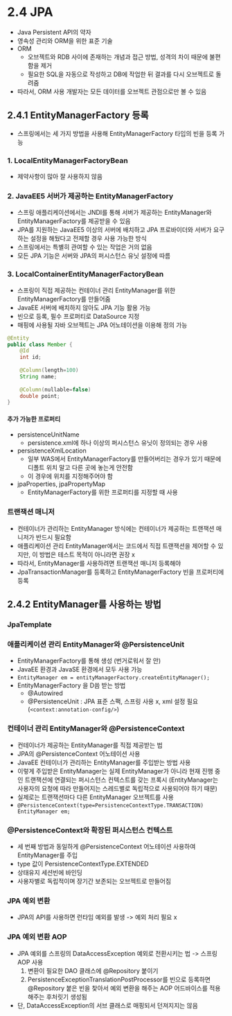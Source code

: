 2.4 JPA
=
- Java Persistent API의 약자
- 영속성 관리와 ORM을 위한 표준 기술
- ORM 
  - 오브젝트와 RDB 사이에 존재하는 개념과 접근 방법, 성격의 차이 때문에 불편함을 제거
  - 필요한 SQL을 자동으로 작성하고 DB에 작업한 뒤 결과를 다시 오브젝트로 돌려줌
- 따라서, ORM 사용 개발자는 모든 데이터를 오브젝트 관점으로만 볼 수 있음

## 2.4.1 EntityManagerFactory 등록
- 스프링에서는 세 가지 방법을 사용해 EntityManagerFactory 타입의 빈을 등록 가능

### 1. LocalEntityManagerFactoryBean
- 제약사항이 많아 잘 사용하지 않음

### 2. JavaEE5 서버가 제공하는 EntityManagerFactory
- 스프링 애플리케이션에서는 JNDI를 통해 서버가 제공하는 EntityManager와 EntityManagerFactory를 제공받을 수 있음
- JPA를 지원하는 JavaEE5 이상의 서버에 배치하고 JPA 프로바이더와 서버가 요구하는 설정을 해뒀다고 전제할 경우 사용 가능한 방식
- 스프링에서는 특별히 관여할 수 있는 작업은 거의 없음
- 모든 JPA 기능은 서버와 JPA의 퍼시스턴스 유닛 설정에 따름

### 3. LocalContainerEntityManagerFactoryBean
- 스프링이 직접 제공하는 컨테이너 관리 EntityManager를 위한 EntityManagerFactory를 만들어줌
- JavaEE 서버에 배치하지 않아도 JPA 기능 활용 가능
- 빈으로 등록, 필수 프로퍼티로 DataSource 지정
- 매핑에 사용될 자바 오브젝트는 JPA 어노테이션을 이용해 정의 가능

```java
@Entity
public class Member {
    @Id
    int id;
    
    @Column(length=100)
    String name;
    
    @Column(nullable=false)
    double point;
}
```

#### 추가 가능한 프로퍼티
- persistenceUnitName
  - persistence.xml에 하나 이상의 퍼시스턴스 유닛이 정의되는 경우 사용
- persistenceXmlLocation
  - 일부 WAS에서 EntityManagerFactory를 만들어버리는 경우가 있기 때문에 디폴트 위치 말고 다른 곳에 놓는게 안전함
  - 이 경우에 위치를 지정해주어야 함
- jpaProperties, jpaPropertyMap
  - EntityManagerFactory를 위한 프로퍼티를 지정할 때 사용

### 트랜잭션 매니저
- 컨테이너가 관리하는 EntityManager 방식에는 컨테이너가 제공하는 트랜잭션 매니저가 반드시 필요함
- 애플리케이션 관리 EntityManager에서는 코드에서 직접 트랜잭션을 제어할 수 있지만, 이 방법은 테스트 목적이 아니라면 권장 x
- 따라서, EntityManager를 사용하려면 트랜잭션 매니저 등록해야 
- JpaTransactionManager를 등록하고 EntityManagerFactory 빈을 프로퍼티에 등록

## 2.4.2 EntityManager를 사용하는 방법
### JpaTemplate
### 애플리케이션 관리 EntityManager와 @PersistenceUnit
- EntityManagerFactory를 통해 생성 (번거로워서 잘 안)
- JavaEE 환경과 JavaSE 환경에서 모두 사용 가능
- `EntityManager em = entityManagerFactory.createEntityManager();`
- EntityManagerFactory 을 D씀 받는 방법
  - @Autowired
  - @PersistenceUnit : JPA 표준 스팩, 스프링 사용 x, xml 설정 필요(`<context:annotation-config/>`)
### 컨테이너 관리 EntityManager와 @PersistenceContext
- 컨테이너가 제공하는 EntityManager를 직접 제공받는 법
- JPA의 @PersistenceContext 어노테이션 사용
- JavaEE 컨테이너가 관리하는 EntityManager를 주입받는 방법 사용
- 이렇게 주입받은 EntityManager는 실제 EntityManager가 아니라 현재 진행 중인 트랜잭션에 연결되는 퍼시스턴스 컨텍스트를 갖는 프록시 (EntityManager는 사용자의 요청에 따라 만들어지는 스레드별로 독립적으로 사용되어야 하기 때문)
- 실제로는 트랜잭션마다 다른 EntityManager 오브젝트를 사용
- `@PersistenceContext(type=PersistenceContextType.TRANSACTION) EntityManager em;`

### @PersistenceContext와 확장된 퍼시스턴스 컨텍스트
- 세 번째 방법과 동일하게 @PersistenceContext 어노테이션 사용하여 EntityManager를 주입
- type 값이 PersistenceContextType.EXTENDED
- 상태유지 세션빈에 바인딩
- 사용자별로 독립적이며 장기간 보존되는 오브젝트로 만들어짐

### JPA 예외 변환
- JPA의 API를 사용하면 런타임 예외를 발생 -> 예외 처리 필요 x

### JPA 예외 변환 AOP
- JPA 예외를 스프링의 DataAccessException 예외로 전환시키는 법 -> 스프링 AOP 사용
  1. 변환이 필요한 DAO 클래스에 @Repository 붙이기
  2. PersistenceExceptionTranslationPostProcessor를 빈으로 등록하면 @Repository 붙은 빈을 찾아서 예외 변환을 해주는 AOP 어드바이스를 적용해주는 후처릿기 생성됨
- 단, DataAccessException의 서브 클래스로 매핑되서 던져지지는 않음